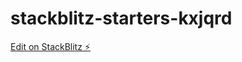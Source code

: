 # stackblitz-starters-kxjqrd

[Edit on StackBlitz ⚡️](https://stackblitz.com/edit/stackblitz-starters-kxjqrd)